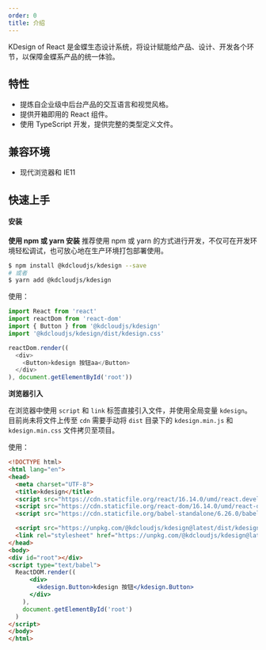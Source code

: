 ```yaml
---
order: 0
title: 介绍
---
```

KDesign of React 是金蝶生态设计系统，将设计赋能给产品、设计、开发各个环节，以保障金蝶系产品的统一体验。


## 特性
- 提炼自企业级中后台产品的交互语言和视觉风格。
- 提供开箱即用的 React 组件。
- 使用 TypeScript 开发，提供完整的类型定义文件。


## 兼容环境
- 现代浏览器和 IE11

## 快速上手
#### 安装
**使用 npm 或 yarn 安装**
推荐使用 npm 或 yarn 的方式进行开发，不仅可在开发环境轻松调试，也可放心地在生产环境打包部署使用。
```bash
$ npm install @kdcloudjs/kdesign --save
# 或者
$ yarn add @kdcloudjs/kdesign
```

使用：
```js
import React from 'react'
import reactDom from 'react-dom'
import { Button } from '@kdcloudjs/kdesign'
import '@kdcloudjs/kdesign/dist/kdesign.css'

reactDom.render((
  <div>
    <Button>kdesign 按钮aa</Button>
  </div>
), document.getElementById('root'))
```

**浏览器引入**

在浏览器中使用 `script` 和 `link` 标签直接引入文件，并使用全局变量 `kdesign`。
目前尚未将文件上传至 `cdn` 需要手动将 `dist` 目录下的 `kdesign.min.js` 和 `kdesign.min.css` 文件拷贝至项目。

使用：
```html
<!DOCTYPE html>
<html lang="en">
<head>
  <meta charset="UTF-8">
  <title>kdesign</title>
  <script src="https://cdn.staticfile.org/react/16.14.0/umd/react.development.js"></script>
  <script src="https://cdn.staticfile.org/react-dom/16.14.0/umd/react-dom.development.js"></script>
  <script src="https://cdn.staticfile.org/babel-standalone/6.26.0/babel.min.js"></script>

  <script src="https://unpkg.com/@kdcloudjs/kdesign@latest/dist/kdesign.min.js 目录地址"></script>
  <link rel="stylesheet" href="https://unpkg.com/@kdcloudjs/kdesign@latest/dist/kdesign.min.css 目录地址">
</head>
<body>
<div id="root"></div>
<script type="text/babel">
  ReactDOM.render((
      <div>
        <kdesign.Button>kdesign 按钮</kdesign.Button>
      </div>
    ),
    document.getElementById('root')
  )
</script>
</body>
</html>
```
